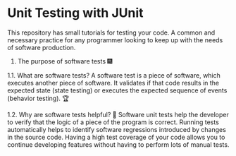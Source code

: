 # Unit Testing with JUnit

This repository has small tutorials for testing your code. A common and necessary practice for any programmer looking to keep up with the needs of software production.


1. The purpose of software tests :fireworks:

1.1. What are software tests?
A software test is a piece of software, which executes another piece of software. It validates if that code results in the expected state (state testing) or executes the expected sequence of events (behavior testing). :trophy:

1.2. Why are software tests helpful? :bookmark_tabs:
Software unit tests help the developer to verify that the logic of a piece of the program is correct. Running tests automatically helps to identify software regressions introduced by changes in the source code. Having a high test coverage of your code allows you to continue developing features
without having to perform lots of manual tests.

